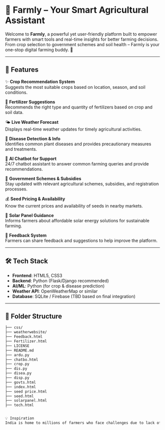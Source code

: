 # 🌾 Farmly – Your Smart Agricultural Assistant

Welcome to **Farmly**, a powerful yet user-friendly platform built to empower farmers with smart tools and real-time insights for better farming decisions. From crop selection to government schemes and soil health – Farmly is your one-stop digital farming buddy. 💚

---

## 🚀 Features

✨ **Crop Recommendation System**  
Suggests the most suitable crops based on location, season, and soil conditions.

🌱 **Fertilizer Suggestions**  
Recommends the right type and quantity of fertilizers based on crop and soil data.

🌤️ **Live Weather Forecast**  
Displays real-time weather updates for timely agricultural activities.

🧠 **Disease Detection & Info**  
Identifies common plant diseases and provides precautionary measures and treatments.

💬 **AI Chatbot for Support**  
24/7 chatbot assistant to answer common farming queries and provide recommendations.

📜 **Government Schemes & Subsidies**  
Stay updated with relevant agricultural schemes, subsidies, and registration processes.

💰 **Seed Pricing & Availability**  
Know the current prices and availability of seeds in nearby markets.

🔋 **Solar Panel Guidance**  
Informs farmers about affordable solar energy solutions for sustainable farming.

📩 **Feedback System**  
Farmers can share feedback and suggestions to help improve the platform.

---

## 🛠️ Tech Stack

- **Frontend**: HTML5, CSS3  
- **Backend**: Python (Flask/Django recommended)  
- **AI/ML**: Python (for crop & disease prediction)  
- **Weather API**: OpenWeatherMap or similar  
- **Database**: SQLite / Firebase (TBD based on final integration)

---

## 📁 Folder Structure

```bash
├── css/
├── weatherwebsite/
├── Feedback.html
├── Fertilizer.html
├── LICENSE
├── README.md
├── ardu.py
├── chatbo.html
├── crop.py
├── dis.py
├── disea.py
├── disp.py
├── govts.html
├── index.html
├── seed price.html
├── seed.html
├── solarpanel.html
├── tech.html


💡 Inspiration
India is home to millions of farmers who face challenges due to lack of timely information and resources. Farmly was born out of a desire to bridge this gap using technology – empowering farmers with tools that are simple, smart, and scalable.
